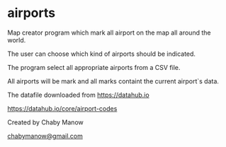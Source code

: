 # airports
Map creator program which mark all airport on the map all around the world.

The user can choose which kind of airports should be indicated.

The program select all appropriate airports from a CSV file.

All airports will be mark and all marks containt the current airport`s data.

The datafile downloaded from https://datahub.io

https://datahub.io/core/airport-codes

Created by Chaby Manow

chabymanow@gmail.com

